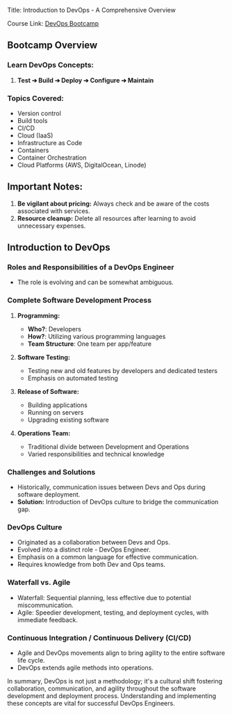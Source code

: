 Title: Introduction to DevOps - A Comprehensive Overview

Course Link: [DevOps Bootcamp](https://techworld-with-nana.teachable.com/courses/devops-bootcamp/lectures/29537893)

## Bootcamp Overview

### Learn DevOps Concepts:

1. **Test ➔ Build ➔ Deploy ➔ Configure ➔ Maintain**

### Topics Covered:

- Version control
- Build tools
- CI/CD
- Cloud (IaaS)
- Infrastructure as Code
- Containers
- Container Orchestration
- Cloud Platforms (AWS, DigitalOcean, Linode)

## Important Notes:

1. **Be vigilant about pricing:** Always check and be aware of the costs associated with services.
2. **Resource cleanup:** Delete all resources after learning to avoid unnecessary expenses.

## Introduction to DevOps

### Roles and Responsibilities of a DevOps Engineer

- The role is evolving and can be somewhat ambiguous.

### Complete Software Development Process

1. **Programming:**
   - **Who?**: Developers
   - **How?**: Utilizing various programming languages
   - **Team Structure**: One team per app/feature

2. **Software Testing:**
   - Testing new and old features by developers and dedicated testers
   - Emphasis on automated testing

3. **Release of Software:**
   - Building applications
   - Running on servers
   - Upgrading existing software

4. **Operations Team:**
   - Traditional divide between Development and Operations
   - Varied responsibilities and technical knowledge

### Challenges and Solutions

- Historically, communication issues between Devs and Ops during software deployment.
- **Solution:** Introduction of DevOps culture to bridge the communication gap.

### DevOps Culture

- Originated as a collaboration between Devs and Ops.
- Evolved into a distinct role - DevOps Engineer.
- Emphasis on a common language for effective communication.
- Requires knowledge from both Dev and Ops teams.

### Waterfall vs. Agile

- Waterfall: Sequential planning, less effective due to potential miscommunication.
- Agile: Speedier development, testing, and deployment cycles, with immediate feedback.

### Continuous Integration / Continuous Delivery (CI/CD)

- Agile and DevOps movements align to bring agility to the entire software life cycle.
- DevOps extends agile methods into operations.

In summary, DevOps is not just a methodology; it's a cultural shift fostering collaboration, communication, and agility throughout the software development and deployment process. Understanding and implementing these concepts are vital for successful DevOps Engineers.